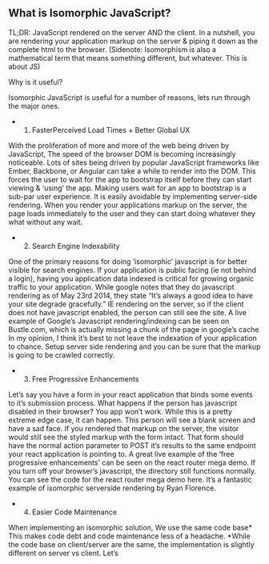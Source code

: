## What is Isomorphic JavaScript?

TL;DR: JavaScript rendered on the server AND the client.
In a nutshell, you are rendering your application markup on the server & piping it down as the complete html to the browser.
(Sidenote: Isomorphism is also a mathematical term that means something different, but whatever. This is about JS)

Why is it useful?

Isomorphic JavaScript is useful for a number of reasons, lets run through the major ones.

- 1. FasterPerceived Load Times + Better Global UX

With the proliferation of more and more of the web being driven by JavaScript, The speed of the browser DOM is becoming increasingly noticeable.
Lots of sites being driven by popular JavaScript frameworks like Ember, Backbone, or Angular can take a while to render into the DOM. This forces the user to wait for the app to bootstrap itself before they can start viewing & ‘using’ the app.
Making users wait for an app to bootstrap is a sub-par user experience. It is easily avoidable by implementing server-side rendering.
When you render your applications markup on the server, the page loads immediately to the user and they can start doing whatever they what without any wait.

- 2. Search Engine Indexability

One of the primary reasons for doing ‘isomorphic’ javascript is for better visible for search engines.
If your application is public facing (ie not behind a login), having you application data indexed is critical for growing organic traffic to your application.
While google notes that they do javascript rendering as of May 23rd 2014, they state “It’s always a good idea to have your site degrade gracefully.” IE rendering on the server, so if the client does not have javascript enabled, the person can still see the site.
A live example of Google’s Javascript rendering/indexing can be seen on Bustle.com, which is actually missing a chunk of the page in google’s cache
In my opinion, I think it’s best to not leave the indexation of your application to chance. Setup server side rendering and you can be sure that the markup is going to be crawled correctly.

- 3. Free Progressive Enhancements

Let’s say you have a form in your react application that binds some events to it’s submission process. What happens if the person has javascript disabled in their browser? You app won’t work.
While this is a pretty extreme edge case, it can happen. This person will see a blank screen and have a sad face.
If you rendered that markup on the server, the visitor would still see the styled markup with the form intact. That form should have the normal action parameter to POST it’s results to the same endpoint your react application is pointing to.
A great live example of the ‘free progressive enhancements’ can be seen on the react router mega demo. If you turn off your browser’s javascript, the directory still functions normally.
You can see the code for the react router mega demo here. It’s a fantastic example of isomorphic serverside rendering by Ryan Florence.

- 4. Easier Code Maintenance

When implementing an isomorphic solution, We use the same code base*
This makes code debt and code maintenance less of a headache.
*While the code base on client/server are the same, the implementation is slightly different on server vs client. Let’s
